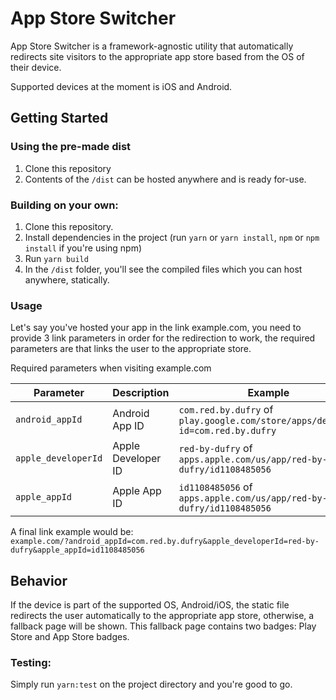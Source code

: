 # App Store Switcher

App Store Switcher is a framework-agnostic utility that automatically redirects site visitors to the appropriate app store based from the OS of their device.

Supported devices at the moment is iOS and Android. 

## Getting Started

### Using the pre-made dist
1. Clone this repository
2. Contents of the `/dist` can be hosted anywhere and is ready for-use.

### Building on your own:
1. Clone this repository.
2. Install dependencies in the project (run `yarn` or `yarn install`, `npm` or `npm install` if you're using npm)
3. Run `yarn build`
4. In the `/dist` folder, you'll see the compiled files which you can host anywhere, statically.

### Usage
Let's say you've hosted your app in the link example.com, you need to provide 3 link parameters in order for the redirection to work, the required parameters are that links the user to the appropriate store.

Required parameters when visiting example.com

| Parameter           | Description         | Example
| --------------------|---------------------|---------------
| `android_appId`     | Android App ID      | `com.red.by.dufry` of <br /> `play.google.com/store/apps/details?id=com.red.by.dufry`
| `apple_developerId` | Apple Developer ID  | `red-by-dufry` of <br /> `apps.apple.com/us/app/red-by-dufry/id1108485056`
| `apple_appId`       | Apple App ID        | `id1108485056` of <br /> `apps.apple.com/us/app/red-by-dufry/id1108485056`

A final link example would be: <br />
`example.com/?android_appId=com.red.by.dufry&apple_developerId=red-by-dufry&apple_appId=id1108485056`

## Behavior
If the device is part of the supported OS, Android/iOS, the static file redirects the user automatically to the appropriate app store, otherwise, a fallback page will be shown. This fallback page contains two badges: Play Store and App Store badges.

### Testing:
Simply run `yarn:test` on the project directory and you're good to go.

